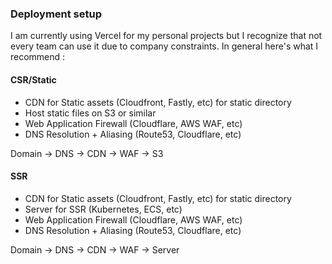 ### Deployment setup

I am currently using Vercel for my personal projects but I recognize that not every team can use it due to company constraints. In general here's what I recommend :

#### CSR/Static

- CDN for Static assets (Cloudfront, Fastly, etc) for static directory
- Host static files on S3 or similar
- Web Application Firewall (Cloudflare, AWS WAF, etc)
- DNS Resolution + Aliasing (Route53, Cloudflare, etc)

Domain -> DNS -> CDN -> WAF -> S3

#### SSR

- CDN for Static assets (Cloudfront, Fastly, etc) for static directory
- Server for SSR (Kubernetes, ECS, etc)
- Web Application Firewall (Cloudflare, AWS WAF, etc)
- DNS Resolution + Aliasing (Route53, Cloudflare, etc)

Domain -> DNS -> CDN -> WAF -> Server
